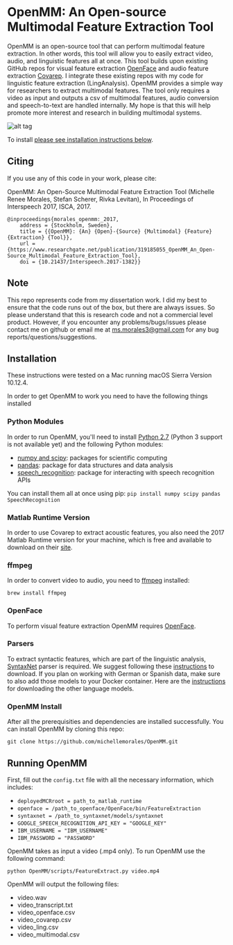 OpenMM: An Open-source Multimodal Feature Extraction Tool
=============

OpenMM is an open-source tool that can perform multimodal feature extraction. In other words, this tool will allow you to easily extract video, audio, and linguistic features all at once. This tool builds upon existing GitHub repos for visual feature extraction [OpenFace](https://github.com/TadasBaltrusaitis/OpenFace) and audio feature extraction [Covarep](https://github.com/covarep/covarep). I integrate these existing repos with my code for linguistic feature extraction (LingAnalysis). OpenMM provides a simple way for researchers to extract multimodal features. The tool only requires a video as input and outputs a csv of multimodal features, audio conversion and speech-to-text are handled internally. My hope is that this will help promote more interest and research in building multimodal systems. 

![alt tag](https://github.com/michellemorales/OpenMM/blob/master/images/PipelineVersion3.jpeg)

To install [please see installation instructions below](#Installation).

## Citing

If you use any of this code in your work, please cite:

OpenMM: An Open-Source Multimodal Feature Extraction Tool (Michelle Renee Morales, Stefan Scherer, Rivka Levitan), In Proceedings of Interspeech 2017, ISCA, 2017. 

```
@inproceedings{morales_openmm:_2017,
	address = {Stockholm, Sweden},
	title = {{OpenMM}: {An} {Open}-{Source} {Multimodal} {Feature} {Extraction} {Tool}},
	url = {https://www.researchgate.net/publication/319185055_OpenMM_An_Open-Source_Multimodal_Feature_Extraction_Tool},
	doi = {10.21437/Interspeech.2017-1382}}
```

## Note
This repo represents code from my dissertation work. I did my best to ensure that the code runs out of the box, but there are always issues. So please understand that this is research code and not a commercial level product. However, if you encounter any problems/bugs/issues please contact me on github or email me at ms.morales3@gmail.com for any bug reports/questions/suggestions.

## Installation

These instructions were tested on a Mac running macOS Sierra Version 10.12.4. 

In order to get OpenMM to work you need to have the following things installed

### Python Modules
In order to run OpenMM, you'll need to install [Python 2.7](https://www.python.org/downloads/) (Python 3 support is not available yet) and the following Python modules:

* [numpy and scipy](https://www.scipy.org/install.html): packages for scientific computing
* [pandas](http://pandas.pydata.org/pandas-docs/stable/install.html): package for data structures and data analysis
* [speech_recognition](https://github.com/Uberi/speech_recognition): package for interacting with speech recognition APIs 

You can install them all at once using pip:
`pip install numpy scipy pandas SpeechRecognition`

### Matlab Runtime Version
In order to use Covarep to extract acoustic features, you also need the 2017 Matlab Runtime version for your machine, which is free and available to download on their [site](https://www.mathworks.com/products/compiler/mcr.html). 

### ffmpeg
In order to convert video to audio, you need to [ffmpeg](https://ffmpeg.org/download.html) installed:

`brew install ffmpeg`

### OpenFace
To perform visual feature extraction OpenMM requires [OpenFace](https://github.com/TadasBaltrusaitis/OpenFace).

### Parsers
To extract syntactic features, which are part of the linguistic analysis, [SyntaxNet](https://github.com/tensorflow/models/tree/master/syntaxnet) parser is required. We suggest following these [instructions](http://www.whycouch.com/2016/07/how-to-install-and-use-syntaxnet-and.html) to download. If you plan on working with German or Spanish data, make sure to also add those models to your Docker container. Here are the [instructions](https://github.com/tensorflow/models/blob/master/syntaxnet/g3doc/universal.md) for downloading the other language models. 

### OpenMM Install
After all the prerequisities and dependencies are installed successfully. You can install OpenMM by cloning this repo:

`git clone https://github.com/michellemorales/OpenMM.git`


## Running OpenMM

First, fill out the `config.txt` file with all the necessary information, which includes:

* `deployedMCRroot = path_to_matlab_runtime`
* `openface = /path_to_openface/OpenFace/bin/FeatureExtraction`
* `syntaxnet = /path_to_syntaxnet/models/syntaxnet`
* `GOOGLE_SPEECH_RECOGNITION_API_KEY = "GOOGLE_KEY"`
* `IBM_USERNAME = "IBM_USERNAME"`
* `IBM_PASSWORD = "PASSWORD"`

OpenMM takes as input a video (.mp4 only). To run OpenMM use the following command:

`python OpenMM/scripts/FeatureExtract.py video.mp4`

OpenMM will output the following files:
* video.wav
* video_transcript.txt
* video_openface.csv
* video_covarep.csv
* video_ling.csv
* video_multimodal.csv


